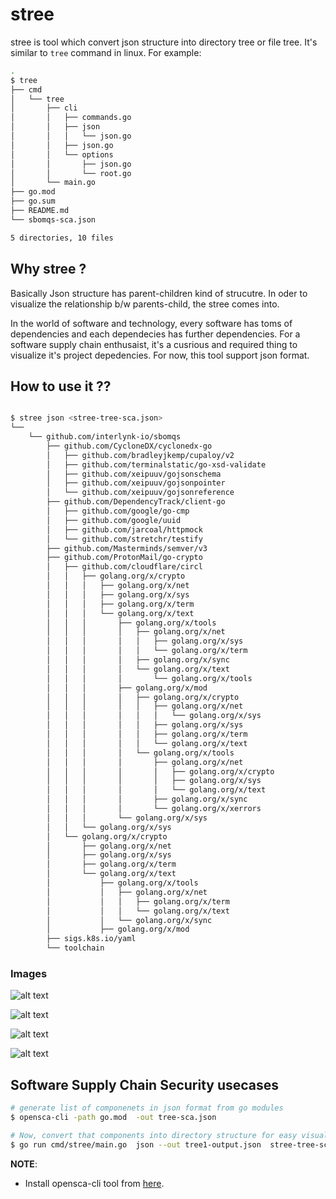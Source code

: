 # stree

stree is tool which convert json structure into  directory tree or file tree. It's similar to `tree` command in linux.
For example:

```bash
.
$ tree
├── cmd
│   └── tree
│       ├── cli
│       │   ├── commands.go
│       │   ├── json
│       │   │   └── json.go
│       │   ├── json.go
│       │   └── options
│       │       ├── json.go
│       │       └── root.go
│       └── main.go
├── go.mod
├── go.sum
├── README.md
└── sbomqs-sca.json

5 directories, 10 files
```

## Why stree ?

Basically Json structure has parent-children kind of strucutre. In oder to visualize the relationship b/w parents-child, the stree comes into.

In the world of software and technology, every software has toms of dependencies and each dependecies has further dependencies. For a software supply chain enthusaist, it's a cusrious and required thing to visualize it's project depedencies. For now, this tool support json format.


## How to use it ??

```bash

$ stree json <stree-tree-sca.json>
└── 
    └── github.com/interlynk-io/sbomqs
        ├── github.com/CycloneDX/cyclonedx-go
        │   ├── github.com/bradleyjkemp/cupaloy/v2
        │   ├── github.com/terminalstatic/go-xsd-validate
        │   ├── github.com/xeipuuv/gojsonschema
        │   ├── github.com/xeipuuv/gojsonpointer
        │   └── github.com/xeipuuv/gojsonreference
        ├── github.com/DependencyTrack/client-go
        │   ├── github.com/google/go-cmp
        │   ├── github.com/google/uuid
        │   ├── github.com/jarcoal/httpmock
        │   └── github.com/stretchr/testify
        ├── github.com/Masterminds/semver/v3
        ├── github.com/ProtonMail/go-crypto
        │   ├── github.com/cloudflare/circl
        │   │   ├── golang.org/x/crypto
        │   │   │   ├── golang.org/x/net
        │   │   │   ├── golang.org/x/sys
        │   │   │   ├── golang.org/x/term
        │   │   │   └── golang.org/x/text
        │   │   │       ├── golang.org/x/tools
        │   │   │       │   ├── golang.org/x/net
        │   │   │       │   │   ├── golang.org/x/sys
        │   │   │       │   │   └── golang.org/x/term
        │   │   │       │   ├── golang.org/x/sync
        │   │   │       │   └── golang.org/x/text
        │   │   │       │       └── golang.org/x/tools
        │   │   │       ├── golang.org/x/mod
        │   │   │       │   ├── golang.org/x/crypto
        │   │   │       │   │   ├── golang.org/x/net
        │   │   │       │   │   │   └── golang.org/x/sys
        │   │   │       │   │   ├── golang.org/x/sys
        │   │   │       │   │   ├── golang.org/x/term
        │   │   │       │   │   └── golang.org/x/text
        │   │   │       │   └── golang.org/x/tools
        │   │   │       │       ├── golang.org/x/net
        │   │   │       │       │   ├── golang.org/x/crypto
        │   │   │       │       │   ├── golang.org/x/sys
        │   │   │       │       │   └── golang.org/x/text
        │   │   │       │       ├── golang.org/x/sync
        │   │   │       │       └── golang.org/x/xerrors
        │   │   │       └── golang.org/x/sys
        │   │   └── golang.org/x/sys
        │   └── golang.org/x/crypto
        │       ├── golang.org/x/net
        │       ├── golang.org/x/sys
        │       ├── golang.org/x/term
        │       └── golang.org/x/text
        │           ├── golang.org/x/tools
        │           │   ├── golang.org/x/net
        │           │   │   ├── golang.org/x/term
        │           │   │   └── golang.org/x/text
        │           │   └── golang.org/x/sync
        │           ├── golang.org/x/mod
        ├── sigs.k8s.io/yaml
        └── toolchain
```

### Images

![alt text](image.png)

![alt text](image-5.png)

![alt text](image-2.png)

![alt text](image-3.png)

## Software Supply Chain Security usecases

```bash
# generate list of componenets in json format from go modules
$ opensca-cli -path go.mod  -out tree-sca.json

# Now, convert that components into directory structure for easy visualization
$ go run cmd/stree/main.go  json --out tree1-output.json  stree-tree-sca.json

```

**NOTE**:

- Install opensca-cli tool from [here](https://github.com/XmirrorSecurity/OpenSCA-cli/releases).
